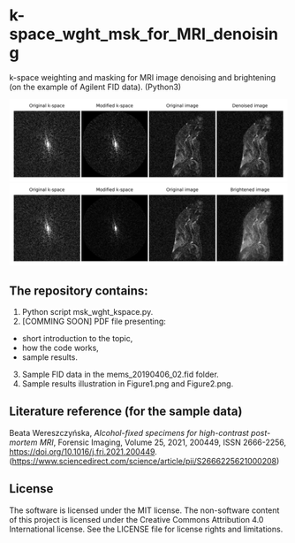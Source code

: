 # k-space_wght_msk_for_MRI_denoising
k-space weighting and masking for MRI image denoising and brightening (on the example of Agilent FID data). (Python3)

![Figure1](Figure1.png)
![Figure2](Figure2.png)

## The repository contains:
1. Python script msk_wght_kspace.py.
2. [COMMING SOON] PDF file presenting:
- short introduction to the topic,
- how the code works,
- sample results.
3. Sample FID data in the mems_20190406_02.fid folder.
4. Sample results illustration in Figure1.png and Figure2.png.

## Literature reference (for the sample data)
Beata Wereszczyńska, *Alcohol-fixed specimens for high-contrast post-mortem MRI*, Forensic Imaging, Volume 25, 2021, 200449, ISSN 2666-2256, https://doi.org/10.1016/j.fri.2021.200449. (https://www.sciencedirect.com/science/article/pii/S2666225621000208)

## License
The software is licensed under the MIT license. The non-software content of this project is licensed under the Creative Commons Attribution 4.0 International license. See the LICENSE file for license rights and limitations.
